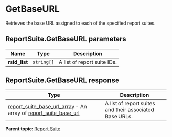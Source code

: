 # GetBaseURL

Retrieves the base URL assigned to each of the specified report suites.

## ReportSuite.GetBaseURL parameters

|Name|Type|Description|
|----|----|-----------|
| **rsid_list** | `string[]` |A list of report suite IDs.|

## ReportSuite.GetBaseURL response

|Type|Description|
|----|-----------|
|  [report_suite_base_url_array](../../data_types/r_report_suite_base_url_array.md#) - An array of [report_suite_base_url](../../data_types/r_report_suite_base_url.md#) |A list of report suites and their associated Base URLs.|

**Parent topic:** [Report Suite](../../methods/report_suite/r_methods_reportsuite.md)

